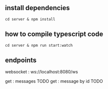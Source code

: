 ## install dependencies 
```cd server & npm install ```
## how to compile typescript code 
```cd server & npm run start:watch```


## endpoints
websocket  : ws://localhost:8080/ws


get : messages TODO
get : message by id TODO 

